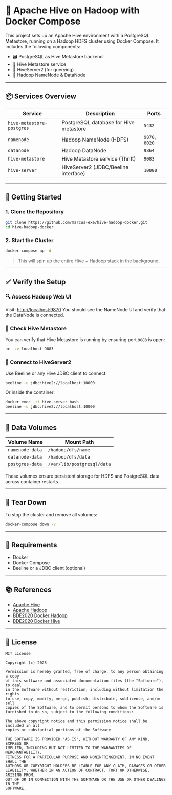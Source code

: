# 🐝 Apache Hive on Hadoop with Docker Compose

This project sets up an Apache Hive environment with a PostgreSQL Metastore, running on a Hadoop HDFS cluster using Docker Compose. It includes the following components:

- 🗃️ PostgreSQL as Hive Metastore backend
- 🧠 Hive Metastore service
- 🐝 HiveServer2 (for querying)
- 🐘 Hadoop NameNode & DataNode

---

## 📦 Services Overview

| Service               | Description                            | Ports             |
|-----------------------|----------------------------------------|-------------------|
| `hive-metastore-postgres` | PostgreSQL database for Hive metastore | `5432`            |
| `namenode`            | Hadoop NameNode (HDFS)                 | `9870`, `8020`    |
| `datanode`            | Hadoop DataNode                        | `9864`            |
| `hive-metastore`      | Hive Metastore service (Thrift)        | `9083`            |
| `hive-server`         | HiveServer2 (JDBC/Beeline interface)   | `10000`           |

---

## 🚀 Getting Started

### 1. Clone the Repository

```bash
git clone https://github.com/marcus-exe/hive-hadoop-docker.git
cd hive-hadoop-docker
````

### 2. Start the Cluster

```bash
docker-compose up -d
```

> This will spin up the entire Hive + Hadoop stack in the background.

---

## ✅ Verify the Setup

### 🔍 Access Hadoop Web UI

Visit: [http://localhost:9870](http://localhost:9870)
You should see the NameNode UI and verify that the DataNode is connected.

### 🐝 Check Hive Metastore

You can verify that Hive Metastore is running by ensuring port `9083` is open:

```bash
nc -zv localhost 9083
```

### 🧪 Connect to HiveServer2

Use Beeline or any Hive JDBC client to connect:

```bash
beeline -u jdbc:hive2://localhost:10000
```

Or inside the container:

```bash
docker exec -it hive-server bash
beeline -u jdbc:hive2://localhost:10000
```

---

## 📂 Data Volumes

| Volume Name     | Mount Path                 |
| --------------- | -------------------------- |
| `namenode-data` | `/hadoop/dfs/name`         |
| `datanode-data` | `/hadoop/dfs/data`         |
| `postgres-data` | `/var/lib/postgresql/data` |

These volumes ensure persistent storage for HDFS and PostgreSQL data across container restarts.

---

## 🧼 Tear Down

To stop the cluster and remove all volumes:

```bash
docker-compose down -v
```

---

## 🧰 Requirements

* Docker
* Docker Compose
* Beeline or a JDBC client (optional)

---

## 📚 References

* [Apache Hive](https://hive.apache.org/)
* [Apache Hadoop](https://hadoop.apache.org/)
* [BDE2020 Docker Hadoop](https://github.com/big-data-europe/docker-hadoop)
* [BDE2020 Docker Hive](https://github.com/big-data-europe/docker-hive)

---

## 📄 License

```
MIT License

Copyright (c) 2025

Permission is hereby granted, free of charge, to any person obtaining a copy
of this software and associated documentation files (the "Software"), to deal
in the Software without restriction, including without limitation the rights
to use, copy, modify, merge, publish, distribute, sublicense, and/or sell
copies of the Software, and to permit persons to whom the Software is
furnished to do so, subject to the following conditions:

The above copyright notice and this permission notice shall be included in all
copies or substantial portions of the Software.

THE SOFTWARE IS PROVIDED "AS IS", WITHOUT WARRANTY OF ANY KIND, EXPRESS OR
IMPLIED, INCLUDING BUT NOT LIMITED TO THE WARRANTIES OF MERCHANTABILITY,
FITNESS FOR A PARTICULAR PURPOSE AND NONINFRINGEMENT. IN NO EVENT SHALL THE
AUTHORS OR COPYRIGHT HOLDERS BE LIABLE FOR ANY CLAIM, DAMAGES OR OTHER
LIABILITY, WHETHER IN AN ACTION OF CONTRACT, TORT OR OTHERWISE, ARISING FROM,
OUT OF OR IN CONNECTION WITH THE SOFTWARE OR THE USE OR OTHER DEALINGS IN THE
SOFTWARE.

```
